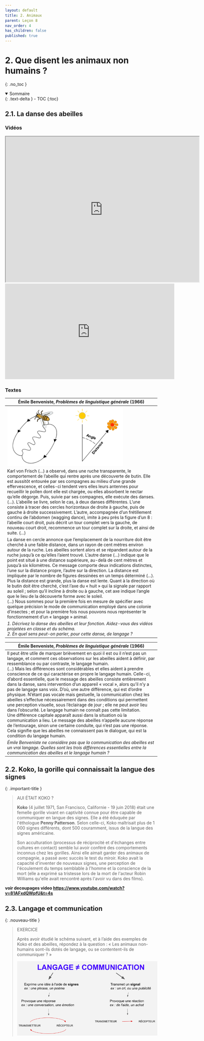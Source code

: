 ```yaml
---
layout: default
title: 2. Animaux
parent: Leçon 8
nav_order: 4
has_children: false
published: true
---
```


# 2. Que disent les animaux non humains ?
{: .no_toc }

<details open markdown="block">
  <summary>
    Sommaire
  </summary>
  {: .text-delta }
- TOC
{:toc}
</details>

## 2.1. La danse des abeilles

### Vidéos

<iframe src="https://drive.google.com/file/d/10ly-Xa7q9DpQhxAP0I8XxQ6-I-uNElWb/preview" width="640" height="480" allow="autoplay"></iframe>

<iframe width="560" height="315" src="https://www.youtube.com/embed/imRHXyHLMAQ?si=XwBJ5Z-eiRFGG7U1" title="YouTube video player" frameborder="0" allow="accelerometer; autoplay; clipboard-write; encrypted-media; gyroscope; picture-in-picture; web-share" referrerpolicy="strict-origin-when-cross-origin" allowfullscreen></iframe>

### Textes

| Émile Benveniste, *Problèmes de linguistique générale* (1966)                     |   
| --------------------------------- | 
|  <img src="../../assets/img/abeilles.png" style="zoom:100%;" /> |  
| Karl von Frisch (...) a observé, dans une ruche transparente, le comportement de l’abeille qui rentre après une découverte de butin. Elle est aussitôt entourée par ses compagnes au milieu d’une grande effervescence, et celles-ci tendent vers elles leurs antennes pour recueillir le pollen dont elle est chargée, ou elles absorbent le nectar qu’elle dégorge. Puis, suivie par ses compagnes, elle exécute des danses. (...). L’abeille se livre, selon le cas, à deux danses différentes. L’une consiste à tracer des cercles horizontaux de droite à gauche, puis de gauche à droite successivement. L’autre, accompagnée d’un frétillement continu de l’abdomen (wagging dance), imite à peu près la figure d’un 8 : l’abeille court droit, puis décrit un tour complet vers la gauche, de nouveau court droit, recommence un tour complet sur la droite, et ainsi de suite. (...) | 
| La danse en cercle annonce que l’emplacement de la nourriture doit être cherché à une faible distance, dans un rayon de cent mètres environ autour de la ruche. Les abeilles sortent alors et se répandent autour de la ruche jusqu’à ce qu’elles l’aient trouvé. L’autre danse (...) indique que le point est situé à une distance supérieure, au-delà de cent mètres et jusqu’à six kilomètres. Ce message comporte deux indications distinctes, l’une sur la distance propre, l’autre sur la direction. La distance est impliquée par le nombre de figures dessinées en un temps déterminé (...). Plus la distance est grande, plus la danse est lente. Quant à la direction où le butin doit être cherché, c’est l’axe du « huit » qui la signale par rapport au soleil ; selon qu’il incline à droite ou à gauche, cet axe indique l’angle que le lieu de la découverte forme avec le soleil.<br>(...) Nous sommes pour la première fois en mesure de spécifier avec quelque précision le mode de communication employé dans une colonie d’insectes ; et pour la première fois nous pouvons nous représenter le fonctionnement d’un « langage » animal. |  ...  |
| *1. Décrivez la danse des abeilles et leur fonction. Aidez-vous des vidéos projetées en classe et du schéma. <br>2. En quel sens peut-on parler, pour cette danse, de langage ?*     |

| Émile Benveniste, *Problèmes de linguistique générale* (1966)    |
| ----------------------- |
| Il peut être utile de marquer brièvement en quoi il est ou il n’est pas un langage, et comment ces observations sur les abeilles aident à définir, par ressemblance ou par contraste, le langage humain.<br>(...) Mais les différences sont considérables et elles aident à prendre conscience de ce qui caractérise en propre le langage humain. Celle-ci, d’abord essentielle, que le message des abeilles consiste entièrement dans la danse, sans intervention d’un appareil « vocal », alors qu’il n’y a pas de langage sans voix. D’où, une autre différence, qui est d’ordre physique. N’étant pas vocale mais gestuelle, la communication chez les abeilles s’effectue nécessairement dans des conditions qui permettent une perception visuelle, sous l’éclairage de jour ; elle ne peut avoir lieu dans l’obscurité. Le langage humain ne connaît pas cette limitation.<br>Une différence capitale apparaît aussi dans la situation où la communication a lieu. Le message des abeilles n’appelle aucune réponse de l’entourage, sinon une certaine conduite, qui n’est pas une réponse. Cela signifie que les abeilles ne connaissent pas le dialogue, qui est la condition du langage humain. |
| *Émile Benveniste ne considère pas que la communication des abeilles est un vrai langage. Quelles sont les trois différences essentielles entre la communication des abeilles et le langage humain ?*    |

## 2.2. Koko, la gorille qui connaissait la langue des signes

{: .important-title }
> AUI ÉTAIT KOKO ?
>
> **Koko** (4 juillet 1971, San Francisco, Californie - 19 juin 2018) était une femelle gorille vivant en captivité connue pour être capable de communiquer en langue des signes. Elle a été éduquée par l'éthologue **Penny Patterson**. Selon celle-ci, Koko maîtrisait plus de 1 000 signes différents, dont 500 couramment, issus de la langue des signes américaine.  
>
> Son acculturation (processus de réciprocité et d'échanges entre cultures en contact) semble lui avoir conféré des comportements inconnus chez les gorilles. Ainsi elle aimait garder des animaux de compagnie, a passé avec succès le test du miroir. Koko avait la capacité d'inventer de nouveaux signes, une perception de l'écoulement du temps semblable à l'homme et la conscience de la mort (elle a exprimé sa tristesse lors de la mort de l'acteur Robin Williams qu'elle avait rencontré après l'avoir vu dans des films). 

**voir decoupages video https://www.youtube.com/watch?v=81AFxdQWpfU&t=4s**

## 2.3. Langage et communication

{: .nouveau-title }
> EXERCICE
>
> Après avoir étudié le schéma suivant, et à l’aide des exemples de Koko et des abeilles,  répondez à la question : « Les animaux non-humains sont-ils dotés de langage, ou se contentent-ils de communiquer ? »
>
> <img src="../../assets/img/schema-langage.png" style="zoom:100%;" />
